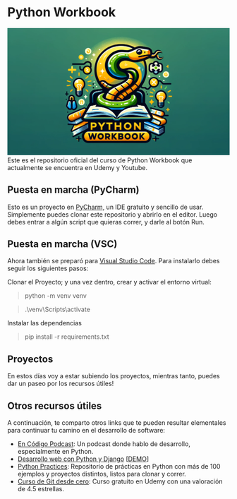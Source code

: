 # Python Workbook
![Python Workbook Course Logo](logo.png)
Este es el repositorio oficial del curso de Python Workbook que actualmente se encuentra en Udemy y Youtube.

## Puesta en marcha (PyCharm)
Esto es un proyecto en [PyCharm](https://www.jetbrains.com/es-es/pycharm/download/), un IDE gratuito y sencillo de usar. Simplemente puedes clonar este repositorio y abrirlo en el editor. Luego debes entrar a algún script que quieras correr, y darle al botón Run.

## Puesta en marcha (VSC)
Ahora también se preparó para [Visual Studio Code](https://code.visualstudio.com/). Para instalarlo debes seguir los siguientes pasos:

Clonar el Proyecto; y una vez dentro, crear y activar el entorno virtual:

> python -m venv venv

> .\venv\Scripts\activate

Instalar las dependencias

> pip install -r requirements.txt

## Proyectos
En estos días voy a estar subiendo los proyectos, mientras tanto, puedes dar un paseo por los recursos útiles!

## Otros recursos útiles
A continuación, te comparto otros links que te pueden resultar elementales para continuar tu camino en el desarrollo de software:
- [En Código Podcast](https://podcasters.spotify.com/pod/show/maxi-burgos9): Un podcast donde hablo de desarrollo, especialmente en Python.
- [Desarrollo web con Python y Django](https://www.udemy.com/course/desarrollo-de-sitios-web-con-python-3-con-django/?referralCode=A491B0944C634BFAA48C) [[DEMO](https://www.youtube.com/playlist?list=PLp7PPjAxisAICL8_g0lmC3thJvHW5Hbe3)]
- [Python Practices](https://github.com/maxwellnewage/python-practices): Repositorio de prácticas en Python con más de 100 ejemplos y proyectos distintos, listos para clonar y correr.
- [Curso de Git desde cero](https://www.udemy.com/course/aprende-a-dominar-git-de-cero-a-experto/): Curso gratuito en Udemy con una valoración de 4.5 estrellas.